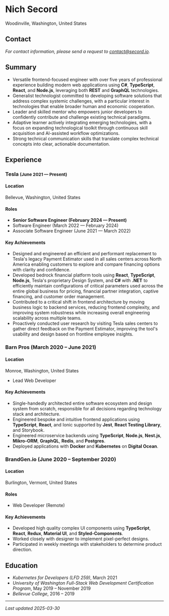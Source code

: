 # Nich Secord

Woodinville, Washington, United States

## Contact

_For contact information, please send a request to contact@secord.io._

## Summary

- Versatile frontend-focused engineer with over five years of professional experience building modern web applications using **C#**, **TypeScript**, **React**, and **Node.js**, leveraging both **REST** and **GraphQL** technologies.
- Generalist technologist committed to developing software solutions that address complex systemic challenges, with a particular interest in technologies that enable broader human and economic cooperation.
- Leader and skilled mentor who empowers junior developers to confidently contribute and challenge existing technical paradigms.
- Adaptive learner actively integrating emerging technologies, with a focus on expanding technological toolkit through continuous skill acquisition and AI-assisted workflow optimizations.
- Strong technical communication skills that translate complex technical concepts into clear, actionable documentation.

## Experience

### Tesla <small>(June 2021 — Present)</small>

#### Location

Bellevue, Washington, United States

#### Roles

- **Senior Software Engineer (February 2024 — Present)**
- Software Engineer (March 2022 — February 2024)
- Associate Software Engineer (June 2021 — March 2022)

#### Key Achievements

- Designed and engineered an efficient and performant replacement to Tesla's legacy Payment Estimator used in all sales centers across North America enabling customers to explore and compare financing options with clarity and confidence.
- Developed bedrock financial platform tools using **React**, **TypeScript**, **Node.js**, Tesla's proprietary Design System, and **C#** with **.NET** to efficiently maintain configurations of critical parameters used across the entire global business for pricing, financial partner integration, captive financing, and customer order management.
- Contributed to a critical shift in frontend architecture by moving business logic to backend services, reducing frontend complexity, and improving system robustness while increasing overall engineering scalability across multiple teams.
- Proactively conducted user research by visiting Tesla sales centers to gather direct feedback on the Payment Estimator, improving the tool's usability and design based on frontline employee insights.

### Barn Pros (March 2020 – June 2021)

#### Location

Monroe, Washington, United States

- Lead Web Developer

#### Key Achievements

- Single-handedly architected entire software ecosystem and design system from scratch, responsible for all decisions regarding technology stack and architecture.
- Engineered bespoke and intuitive frontend applications using **TypeScript**, **React**, and Ionic supported by **Jest**, **React Testing Library**, and Storybook.
- Engineered microservice backends using **TypeScript**, **Node.js**, **Nest.js**, **Mikro-ORM**, **GraphQL**, **Redis**, and **Postgres**.
- Deployed applications with **Docker** and **Kubernetes** on **Digital Ocean**.

### BrandGen.io (June 2020 – September 2020)

#### Location

Burlington, Vermont, United States

#### Roles

- Web Developer (Remote)

#### Key Achievements

- Developed high quality complex UI components using **TypeScript**, **React**, **Redux**, **Material UI**, and **Styled-Components**.
- Worked closely with designer to implement pixel-perfect designs.
- Participated in weekly meetings with stakeholders to determine product direction.

## Education

- _Kubernetes for Developers (LFD 259)_, March 2021
- _University of Washington Full-Stack Web Development Certification Program_, May 2019 – November 2019
- _Bellevue College_, 2016 – 2019

---

_Last updated 2025-03-30_
